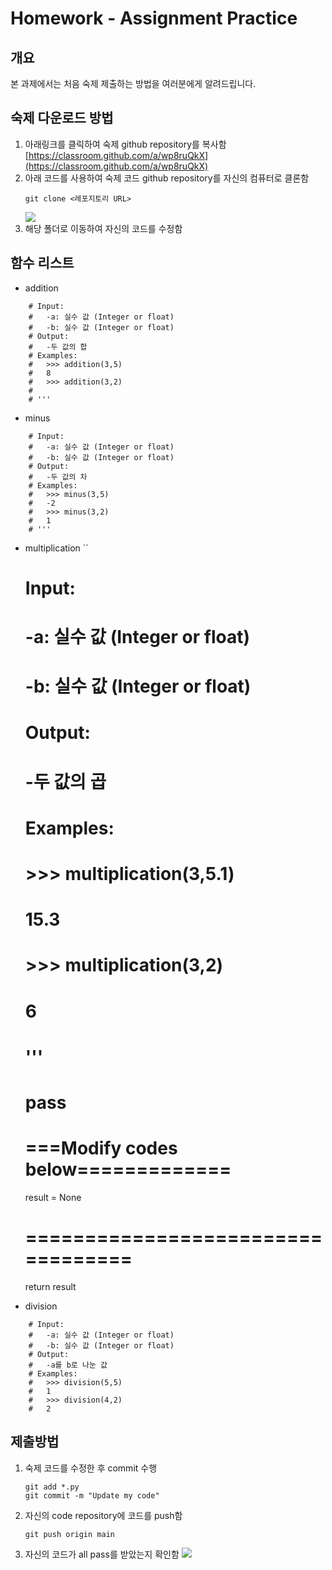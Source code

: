# Homework - Assignment Practice
 
## 개요

본 과제에서는 처음 숙제 제출하는 방법을 여러분에게 알려드립니다.
## 숙제 다운로드 방법

1. 아래링크를 클릭하여 숙제 github repository를 복사함
   [https://classroom.github.com/a/wp8ruQkX](https://classroom.github.com/a/wp8ruQkX)
2. 아래 코드를 사용하여 숙제 코드 github repository를 자신의 컴퓨터로 클론함
    ```
    git clone <레포지토리 URL>
    ```
    ![](img/code_repository_example.png)
3. 해당 폴더로 이동하여 자신의 코드를 수정함

## 함수 리스트

- addition
```
    # Input:
    #   -a: 실수 값 (Integer or float)
    #   -b: 실수 값 (Integer or float)
    # Output:
    #   -두 값의 합
    # Examples:
    #   >>> addition(3,5)
    #   8
    #   >>> addition(3,2)
    #   
    # '''
```

- minus
```
    # Input:
    #   -a: 실수 값 (Integer or float)
    #   -b: 실수 값 (Integer or float)
    # Output:
    #   -두 값의 차
    # Examples:
    #   >>> minus(3,5)
    #   -2
    #   >>> minus(3,2)
    #   1
    # '''
```

- multiplication
``
    # Input:
    #   -a: 실수 값 (Integer or float)
    #   -b: 실수 값 (Integer or float)
    # Output:
    #   -두 값의 곱
    # Examples:
    #   >>> multiplication(3,5.1)
    #   15.3
    #   >>> multiplication(3,2)
    #   6
    # '''
    # pass
    # ===Modify codes below=============

    result = None

    # ==================================

    return result

- division
```
    # Input:
    #   -a: 실수 값 (Integer or float)
    #   -b: 실수 값 (Integer or float)
    # Output:
    #   -a를 b로 나눈 값
    # Examples:
    #   >>> division(5,5)
    #   1
    #   >>> division(4,2)
    #   2
````

## 제출방법
1. 숙제 코드를 수정한 후 commit 수행
   ```
   git add *.py
   git commit -m "Update my code"
   ```
2. 자신의 code repository에 코드를 push함
    ```
    git push origin main
    ```
3. 자신의 코드가 all pass를 받았는지 확인함
    ![](img/submit_example.png)